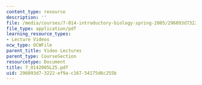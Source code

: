 ```yaml
---
content_type: resource
description: ''
file: /media/courses/7-014-introductory-biology-spring-2005/296093d73222ef9ac16754175d6c255b_7_0142005L25.pdf
file_type: application/pdf
learning_resource_types:
- Lecture Videos
ocw_type: OCWFile
parent_title: Video Lectures
parent_type: CourseSection
resourcetype: Document
title: 7_0142005L25.pdf
uid: 296093d7-3222-ef9a-c167-54175d6c255b
---
```

